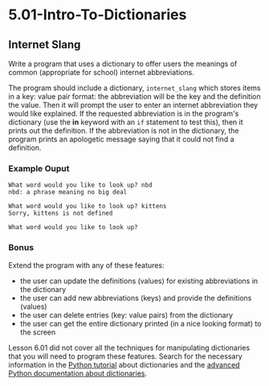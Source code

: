 # 5.01-Intro-To-Dictionaries

## Internet Slang

Write a program that uses a dictionary to offer users the meanings of common (appropriate for school) internet abbreviations.

The program should include a dictionary, `internet_slang` which stores items in a key: value pair format: the abbreviation will be the key and the definition the value. Then it will prompt the user to enter an internet abbreviation they would like explained. If the requested abbreviation is in the program's dictionary (use the **in** keyword with an `if` statement to test this), then it prints out the definition. If the abbreviation is not in the dictionary, the program prints an apologetic message saying that it could not find a definition.

### Example Ouput

```
What word would you like to look up? nbd
nbd: a phrase meaning no big deal

What word would you like to look up? kittens
Sorry, kittens is not defined

What word would you like to look up?
```

### Bonus

Extend the program with any of these features:
* the user can update the definitions (values) for existing abbreviations in the dictionary
* the user can add new abbreviations (keys) and provide the definitions (values)
* the user can delete entries (key: value pairs) from the dictionary
* the user can get the entire dictionary printed (in a nice looking format) to the screen

Lesson 6.01 did not cover all the techniques for manipulating dictionaries that you will need to program these features. Search for the necessary information in the [Python tutorial](https://docs.python.org/3/tutorial/datastructures.html#dictionaries) about dictionaries and the [advanced Python documentation about dictionaries](https://docs.python.org/3/library/stdtypes.html#typesmapping).


